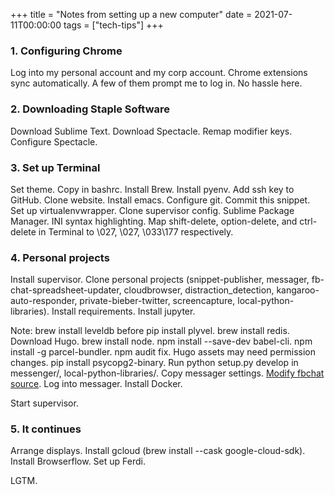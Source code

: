 +++
title = "Notes from setting up a new computer"
date = 2021-07-11T00:00:00
tags = ["tech-tips"]
+++

### 1. Configuring Chrome

Log into my personal account and my corp account. Chrome extensions sync automatically. A few of them prompt me to log in. No hassle here.

### 2. Downloading Staple Software

Download Sublime Text. Download Spectacle. Remap modifier keys. Configure Spectacle.

### 3. Set up Terminal

Set theme. Copy in bashrc. Install Brew. Install pyenv. Add ssh key to GitHub. Clone website.
Install emacs. Configure git. Commit this snippet.
Set up virtualenvwrapper.
Clone supervisor config. Sublime Package Manager. INI syntax highlighting.
Map shift-delete, option-delete, and ctrl-delete in Terminal to \027, \027, \033\177 respectively.

### 4. Personal projects

Install supervisor. Clone personal projects (snippet-publisher, messager, fb-chat-spreadsheet-updater, cloudbrowser, distraction_detection, kangaroo-auto-responder, private-bieber-twitter, screencapture, local-python-libraries). Install requirements. Install jupyter.

Note: brew install leveldb before pip install plyvel. brew install redis. Download Hugo. brew install node.
npm install --save-dev babel-cli. npm install -g parcel-bundler. npm audit fix. Hugo assets may need permission changes. pip install psycopg2-binary. Run python setup.py develop in messenger/, local-python-libraries/.
Copy messager settings.
[Modify fbchat source](https://github.com/fbchat-dev/fbchat/issues/615).
Log into messager.
Install Docker.

Start supervisor.

### 5. It continues

Arrange displays. Install gcloud (brew install --cask google-cloud-sdk). Install Browserflow.
Set up Ferdi.

LGTM.